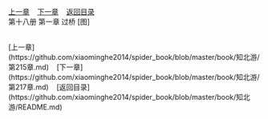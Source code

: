 
[上一章](https://github.com/xiaominghe2014/spider_book/blob/master/book/知北游/第215章.md)&nbsp;&nbsp;&nbsp;&nbsp;[下一章](https://github.com/xiaominghe2014/spider_book/blob/master/book/知北游/第217章.md)&nbsp;&nbsp;&nbsp;&nbsp;[返回目录](https://github.com/xiaominghe2014/spider_book/blob/master/book/知北游/README.md)
<br /> 第十八册 第一章 过桥 [图]<br />
    
  <br />
[上一章](https://github.com/xiaominghe2014/spider_book/blob/master/book/知北游/第215章.md)&nbsp;&nbsp;&nbsp;&nbsp;[下一章](https://github.com/xiaominghe2014/spider_book/blob/master/book/知北游/第217章.md)&nbsp;&nbsp;&nbsp;&nbsp;[返回目录](https://github.com/xiaominghe2014/spider_book/blob/master/book/知北游/README.md)
